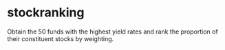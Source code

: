 # stockranking
Obtain the 50 funds with the highest yield rates and rank the proportion of their constituent stocks by weighting.
